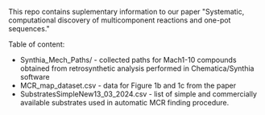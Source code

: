 This repo contains suplementary information to our paper "Systematic, computational discovery of multicomponent reactions and one-pot sequences."

Table of content:
- Synthia_Mech_Paths/ - collected paths for Mach1-10 compounds obtained from retrosynthetic analysis performed in Chematica/Synthia software
- MCR_map_dataset.csv - data for Figure 1b and 1c from the paper
- SubstratesSimpleNew13_03_2024.csv - list of simple and commercially available substrates used in automatic MCR finding procedure.

